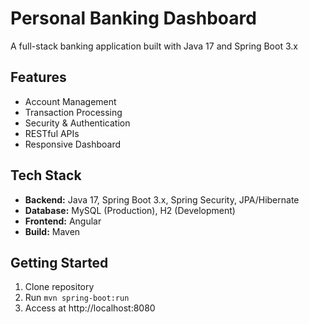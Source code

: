 # Personal Banking Dashboard

A full-stack banking application built with Java 17 and Spring Boot 3.x

## Features
- Account Management
- Transaction Processing  
- Security & Authentication
- RESTful APIs
- Responsive Dashboard

## Tech Stack
- **Backend:** Java 17, Spring Boot 3.x, Spring Security, JPA/Hibernate
- **Database:** MySQL (Production), H2 (Development)
- **Frontend:** Angular
- **Build:** Maven

## Getting Started
1. Clone repository
2. Run `mvn spring-boot:run`
3. Access at http://localhost:8080
